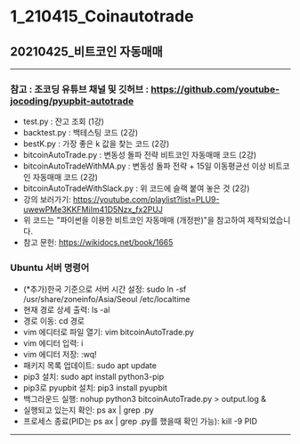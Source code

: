 # 1_210415_Coinautotrade
## 20210425_비트코인 자동매매

-----------------------------------------------------------------------------------------------------------------------------
### 참고 : 조코딩 유튜브 채널 및 깃허브 : https://github.com/youtube-jocoding/pyupbit-autotrade

* test.py : 잔고 조회 (1강)
* backtest.py : 백테스팅 코드 (2강)
* bestK.py : 가장 좋은 k 값을 찾는 코드 (2강)
* bitcoinAutoTrade.py : 변동성 돌파 전략 비트코인 자동매매 코드 (2강)
* bitcoinAutoTradeWithMA.py : 변동성 돌파 전략 + 15일 이동평균선 이상 비트코인 자동매매 코드 (2강)
* bitcoinAutoTradeWithSlack.py : 위 코드에 슬랙 붙여 놓은 것 (2강)
* 강의 보러가기: https://youtube.com/playlist?list=PLU9-uwewPMe3KKFMiIm41D5Nzx_fx2PUJ
* 위 코드는 "파이썬을 이용한 비트코인 자동매매 (개정판)"을 참고하여 제작되었습니다.
* 참고 문헌: https://wikidocs.net/book/1665

### Ubuntu 서버 명령어
* (*추가)한국 기준으로 서버 시간 설정: sudo ln -sf /usr/share/zoneinfo/Asia/Seoul /etc/localtime
* 현재 경로 상세 출력: ls -al
* 경로 이동: cd 경로
* vim 에디터로 파일 열기: vim bitcoinAutoTrade.py
* vim 에디터 입력: i
* vim 에디터 저장: :wq!
* 패키지 목록 업데이트: sudo apt update
* pip3 설치: sudo apt install python3-pip
* pip3로 pyupbit 설치: pip3 install pyupbit
* 백그라운드 실행: nohup python3 bitcoinAutoTrade.py > output.log &
* 실행되고 있는지 확인: ps ax | grep .py
* 프로세스 종료(PID는 ps ax | grep .py를 했을때 확인 가능): kill -9 PID

-------------------------------------------------------------------------------------------------------------------------------
